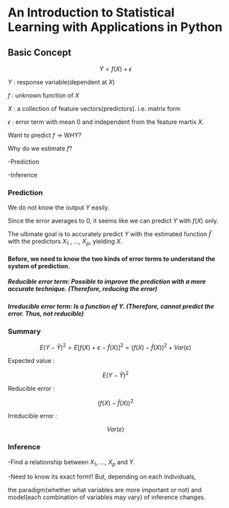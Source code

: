 # An Introduction to Statistical Learning with Applications in Python
## Basic Concept
$$Y = f(X) + \epsilon$$

$Y$ : response variable(dependent at  $X$)

$f$ : unknown function of  $X$

$X$ : a collection of feature vectors(predictors). i.e. matrix form

$\epsilon$ : error term with mean 0 and independent from the feature martix  $X$.

Want to predict  $f$ -> WHY?

Why do we estimate  $f$?


-Prediction


-Inference


### Prediction

We do not know the output  $Y$  easily. 

Since the error averages to 0, it seems like we can predict  $Y$  with  $f(X)$  only. 

The ultimate goal is to accurately predict  $Y$  with the estimated function  $\hat {f}$  with the predictors  $X_1$ , ...,  $X_p$, yielding  $X$.

#### Before, we need to know the two kinds of error terms to understand the system of prediction.

##### Reducible error term: Possible to improve the prediction with a more accurate technique. (Therefore, reducing the error)
##### Irreducible error term: Is a function of Y. (Therefore, cannot predict the error. Thus, not reducible)

### Summary

$$E(Y-\hat {Y})^2 = E[f(X)+ε-\hat {f}(X)]^2 = (f(X)-\hat {f}(X))^2 + Var(ε)$$

Expected value :

$$E(Y - \hat {Y})^2$$ 

Reducible error :

$$(f(X)-\hat {f}(X))^2$$ 

Irreducible error :

$$Var(ε)$$

### Inference

-Find a relationship between $X_1$, ..., $X_p$ and $Y$.

-Need to know its exact form!! But, depending on each individuals, 

the paradigm(whether what variables are more important or not) and model(each combination of variables may vary) of inference changes.
